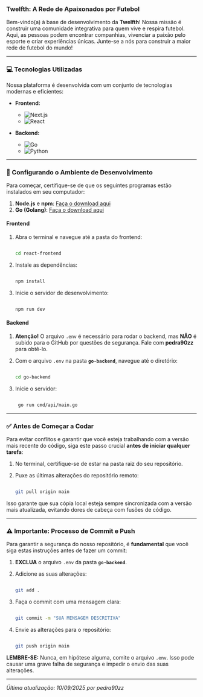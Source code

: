 ###  Twelfth: A Rede de Apaixonados por Futebol

Bem-vindo(a) à base de desenvolvimento da **Twelfth**! Nossa missão é construir uma comunidade integrativa para quem vive e respira futebol. Aqui, as pessoas podem encontrar companhias, vivenciar a paixão pelo esporte e criar experiências únicas. Junte-se a nós para construir a maior rede de futebol do mundo!

---

### 💻 Tecnologias Utilizadas

Nossa plataforma é desenvolvida com um conjunto de tecnologias modernas e eficientes:

-   **Frontend:**
       
       - ![Next.js](https://img.shields.io/badge/Next.js-black?style=for-the-badge&logo=next.js)
       - ![React](https://img.shields.io/badge/React-20232A?style=for-the-badge&logo=react)
-   **Backend:**
      
       - ![Go](https://img.shields.io/badge/Go-00ADD8?style=for-the-badge&logo=go&logoColor=white)
       - ![Python](https://img.shields.io/badge/python-3670A0?style=for-the-badge&logo=python&logoColor=ffdd54) 

---

### 🚀 Configurando o Ambiente de Desenvolvimento

Para começar, certifique-se de que os seguintes programas estão instalados em seu computador:

1.  **Node.js** e **npm**: [Faça o download aqui](https://nodejs.org/en/download/)
2.  **Go (Golang)**: [Faça o download aqui](https://go.dev/doc/install)

#### Frontend

1.  Abra o terminal e navegue até a pasta do frontend:

    ```bash

    cd react-frontend
    ```
3.  Instale as dependências:

    ```bash

    npm install
    ```
5.  Inicie o servidor de desenvolvimento:

    ```bash

    npm run dev
    ```

#### Backend

1.  **Atenção!** O arquivo `.env` é necessário para rodar o backend, mas **NÃO** é subido para o GitHub por questões de segurança. Fale com **pedra90zz** para obtê-lo.
2.  Com o arquivo `.env` na pasta **`go-backend`**, navegue até o diretório:

    ```bash

    cd go-backend
    ```
4.  Inicie o servidor:

    ```bash

     go run cmd/api/main.go
    ```

---

### ✅ Antes de Começar a Codar

Para evitar conflitos e garantir que você esteja trabalhando com a versão mais recente do código, siga este passo crucial **antes de iniciar qualquer tarefa**:

1.  No terminal, certifique-se de estar na pasta raiz do seu repositório.
2.  Puxe as últimas alterações do repositório remoto:

     ```bash

     git pull origin main
    ```
Isso garante que sua cópia local esteja sempre sincronizada com a versão mais atualizada, evitando dores de cabeça com fusões de código.

---

### ⚠️ Importante: Processo de Commit e Push

Para garantir a segurança do nosso repositório, é **fundamental** que você siga estas instruções antes de fazer um commit:

1.  **EXCLUA** o arquivo `.env` da pasta **`go-backend`**.
2.  Adicione as suas alterações:

    ```bash

    git add .
    ```
4.  Faça o commit com uma mensagem clara:

    ```bash

    git commit -m "SUA MENSAGEM DESCRITIVA"
    ```
6.  Envie as alterações para o repositório:

    ```bash

    git push origin main
    ```

**LEMBRE-SE:** Nunca, em hipótese alguma, comite o arquivo `.env`. Isso pode causar uma grave falha de segurança e impedir o envio das suas alterações.

---

_Última atualização: 10/09/2025 por pedra90zz_
